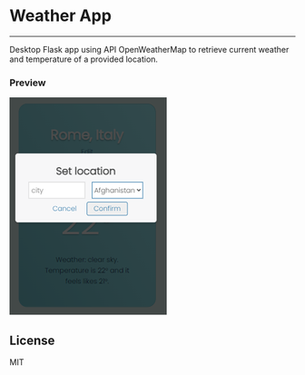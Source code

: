 # Weather App
***
Desktop Flask app using API OpenWeatherMap to retrieve current weather and temperature of a provided location.

### Preview
![Preview](/preview.PNG)

## License
MIT
